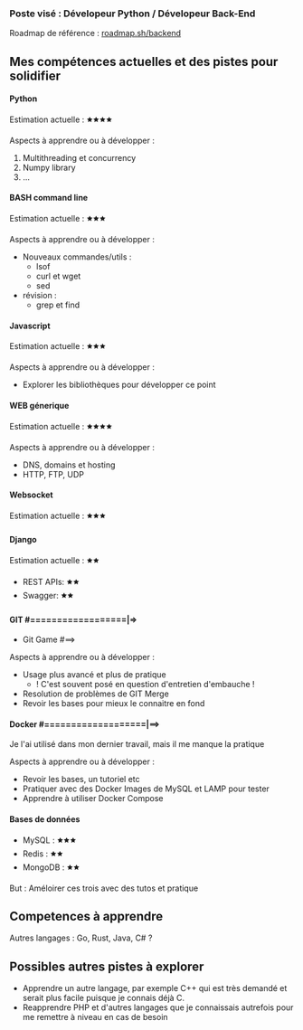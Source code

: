### Poste visé : Dévelopeur Python / Dévelopeur Back-End
Roadmap de référence : [roadmap.sh/backend](http://www.roadmap.sh/backend)

## Mes compétences actuelles et des pistes pour solidifier

#### Python
Estimation actuelle : 🟊🟊🟊🟊

Aspects à apprendre ou à développer :

1. Multithreading et concurrency
1. Numpy library
1. ...


#### BASH command line
Estimation actuelle : 🟊🟊🟊

Aspects à apprendre ou à développer :
* Nouveaux commandes/utils :
  * lsof
  * curl et wget
  * sed
* révision :
  * grep et find


#### Javascript
Estimation actuelle : 🟊🟊🟊

Aspects à apprendre ou à développer :
* Explorer les bibliothèques pour développer ce point


#### WEB génerique
Estimation actuelle : 🟊🟊🟊🟊

Aspects à apprendre ou à développer :
* DNS, domains et hosting
* HTTP, FTP, UDP


#### Websocket
Estimation actuelle : 🟊🟊🟊


#### Django
Estimation actuelle : 🟊🟊
* REST APIs: 🟊🟊
* Swagger: 🟊🟊


#### GIT #==================|=>
* Git Game #==>

Aspects à apprendre ou à développer :
* Usage plus avancé et plus de pratique
  * ! C'est souvent posé en question d'entretien d'embauche !
* Resolution de problèmes de GIT Merge
* Revoir les bases pour mieux le connaitre en fond


#### Docker #===================|==>


Je l'ai utilisé dans mon dernier travail, mais il me manque la pratique

Aspects à apprendre ou à développer :
* Revoir les bases, un tutoriel etc
* Pratiquer avec des Docker Images de MySQL et LAMP pour tester
* Apprendre à utiliser Docker Compose


#### Bases de données
* MySQL : 🟊🟊🟊
* Redis : 🟊🟊
* MongoDB : 🟊🟊

But : Améloirer ces trois avec des tutos et pratique




## Competences à apprendre

Autres langages : Go, Rust, Java, C# ?




## Possibles autres pistes à explorer

* Apprendre un autre langage, par exemple C++ qui est très demandé et serait plus facile puisque je connais déjà C.
* Reapprendre PHP et d'autres langages que je connaissais autrefois pour me remettre à niveau en cas de besoin
